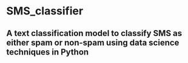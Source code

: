 # SMS_classifier
## A text classification model to classify SMS as either spam or non-spam using data science techniques in Python
